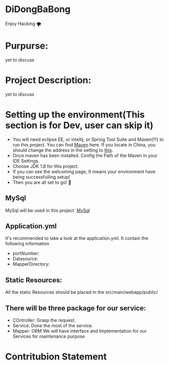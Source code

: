 # DiDongBaBong
Enjoy Hacking :tornado:


# Purpurse:
yet to discuss

# Project Description:
yet to discuss

# Setting up the environment(This section is for Dev, user can skip it)

* You will need eclipse EE, or intellij, or Spring Tool Suite and Maven(!!!) to run this project. 
You can find [Maven](https://maven.apache.org/) here. If you locate in China, you should change the address in the setting to [this](http://maven.aliyun.com/nexus/content/groups/public).
* Once maven has been installed. Config the Path of the Maven in your IDE Settings.
* Choose JDK 1.8 for this project.
* If you can see the welcoming page, It means your environment have being successfulling setup!
* Then you are all set to go! :tada:

## MySql
MySql will be used in this project. 
[MySql](https://www.mysql.com/)

## Application.yml
It's recommended to take a look at the application.yml. It contain the following information
* portNumber:
* Datasource:
* MapperDirectory:


## Static Resources:
All the static Resources should be placed in the src/main/webapp/public/


## There will be three package for our service:
* COntroller: Grasp the request.
* Service: Done the most of the service.
* Mapper: ORM
We will have interface and Implementation for our Services for maintenance purpose



# Contritubion Statement
